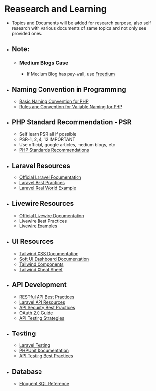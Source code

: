 # Reasearch and Learning
- Topics and Documents will be added for research purpose, also self research with various  documents of same topics and not only see provided ones.

- ## Note:
    - ### Medium Blogs Case
        - If Medium Blog has pay-wall, use [Freedium][freedium-link]

- ## Naming Convention in Programming
    - [Basic Naming Convention for PHP][basic-naming-convention]
    - [Rules and Convention for Variable Naming for PHP][rules-and-conventions-variable]

- ## PHP Standard Recommendation - PSR
    - Self learn PSR all if possible
    - PSR-1, 2, 4, 12 IMPORTANT
    - Use official, google articles, medium blogs, etc
    - [PHP Standards Recommendations][psr]

- ## Laravel Resources
    - [Official Laravel Focumentation][laravel-docs]
    - [Laravel Best Practices][laravel-best]
    - [Laravel Real World Example][laravel-example]

- ## Livewire Resources
    - [Official Livewire Documentation][livewire-docs]
    - [Livewire Best Practices][livewire-best]
    - [Livewire Examples][livewire-examples]

- ## UI Resources
    - [Tailwind CSS Documentation][tailwind-docs]
    - [Soft UI Dashboard Documentation][soft-ui]
    - [Tailwind Components][tailwind-components]
    - [Tailwind Cheat Sheet][tailwind-cheat]

- ## API Development
    - [RESTful API Best Practices][api-best]
    - [Laravel API Resources][api-resources]
    - [API Security Best Practices][api-security]
    - [OAuth 2.0 Guide][oauth]
    - [API Testing Strategies][api-testing]

- ## Testing
    - [Laravel Testing][laravel-testing]
    - [PHPUnit Documentation][phpunit]
    - [API Testing Best Practices][api-test-best]

- ## Database
    - [Eloquent SQL Reference][eloquent-sql-reference]


[freedium-link]: https://freedium.cfd "Freedium: Your paywall breakthrough for Medium!"

[basic-naming-convention]: https://www.codementor.io/@veenitchauhan/basics-of-naming-conventions-for-php-developers-eliexmew6 "Basics of Naming Conventions for PHP Developers"
[rules-and-conventions-variable]: https://www.koladechris.com/blog/rules-and-conventions-for-naming-variables-in-php/ "Rules and Conventions for Naming Variables in PHP"

[psr]: https://www.php-fig.org/psr/ "PHP Standards Recommendations"

[laravel-docs]: https://laravel.com/docs/10.x "Official Laravel Documentation"
[laravel-best]: https://github.com/alexeymezenin/laravel-best-practices?tab=readme-ov-file#contents "laravel Best Practices"
[laravel-example]: https://github.com/alexeymezenin/laravel-realworld-example-app "Real World Laravel Example"

[livewire-docs]: https://livewire.laravel.com/docs/ "Official Livewire Documentation"
[livewire-best]: https://github.com/michael-rubel/livewire-best-practices "Livewire Best Practices"
[livewire-examples]: https://github.com/livewire/examples "Livewire Examples"

[tailwind-docs]: https://tailwindcss.com/docs "Tailwind CSS Documentation"
[soft-ui]: https://www.creative-tim.com/learning-lab/tailwind/html/quick-start/soft-ui-dashboard/ "Soft UI Dashboard"
[tailwind-components]: https://tailwindui.com/components "Tailwind UI Components"
[tailwind-cheat]: https://nerdcave.com/tailwind-cheat-sheet "Tailwind Cheat Sheet"

[api-best]: https://docs.microsoft.com/en-us/azure/architecture/best-practices/api-design "API Design Best Practices"
[api-resources]: https://laravel.com/docs/10.x/eloquent-resources "Laravel API Resources"
[api-security]: https://oauth.net/articles/authentication/ "API Security Best Practices"
[oauth]: https://fusionauth.io/articles/oauth/modern-guide-to-oauth "OAuth 2.0 Guide"
[api-testing]: https://www.guru99.com/api-testing.html "API Testing Guide"

[laravel-testing]: https://laravel.com/docs/10.x/testing "Laravel Testing"
[phpunit]: https://phpunit.de/documentation.html "PHPUnit Documentation"
[api-test-best]: https://www.perfecto.io/blog/api-testing-best-practices "API Testing Best Practices"

[eloquent-sql-reference]: https://github.com/alexeymezenin/eloquent-sql-reference "Eloquent SQL References"
